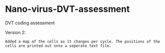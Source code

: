 # Nano-virus-DVT-assessment
DVT coding assessment

Version 2: 

	Added a map of the cells as it changes per cycle. The positions of the cells are printed out onto a seperate text file.
